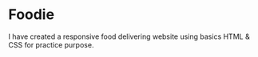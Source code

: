 # Foodie
I have created a responsive food delivering website using basics HTML &amp; CSS  for practice purpose.
